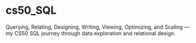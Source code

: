 # cs50_SQL
Querying, Relating, Designing, Writing, Viewing, Optimizing, and Scaling — my CS50 SQL journey through data exploration and relational design.
